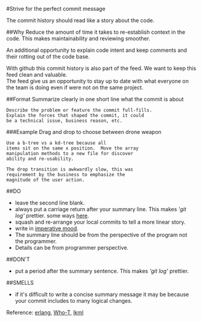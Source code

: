 #Strive for the perfect commit message

The commit history should read like a story about the code.


##Why
Reduce the amount of time it takes to re-establish context in the code.  This makes maintainability and reviewing smoother.

An additional opportunity to explain code intent and keep comments and their rotting out of the code base.

With github this commit history is also part of the feed.  We want to keep this feed clean and valuable.  
The feed give us an opportunity to stay up to date with what everyone on the team is doing even if were not on the same project.

##Format
	Summarize clearly in one short line what the commit is about
	
	Describe the problem or feature the commit full-fills. 
	Explain the forces that shaped the commit, it could
	be a technical issue, business reason, etc.


###Example
	Drag and drop to choose between drone weapon

	Use a b-tree vs a kd-tree because all 
	items sit on the same x position.  Move the array
	manipulation methods to a new file for discover
	ability and re-usability.

	The drop transition is awkwardly slow, this was
	requirement by the business to emphasize the
	magnitude of the user action.


##DO
- leave the second line blank.
- always put a carriage return after your summary line.  This makes *'git log'* prettier. some ways [here](http://stackoverflow.com/questions/5064563/add-line-break-to-git-commit-m-from-command-line).
- squash and re-arrange your local commits to tell a more linear story. 
- write in [imperative mood](http://en.wikipedia.org/wiki/Irrealis_mood#Imperative).  
- The summary line should be from the perspective of the program not the programmer.
- Details can be from programmer perspective.


##DON'T
- put a period after the summary sentence.  This makes  *'git log'* prettier.

##SMELLS
- if it's difficult to write a concise summary message it may be because your commit includes to many logical changes.  

Reference: [erlang](https://github.com/erlang/otp/wiki/writing-good-commit-messages), [Who-T](http://who-t.blogspot.com/2009/12/on-commit-messages.html), [lkml](https://lkml.org/)
